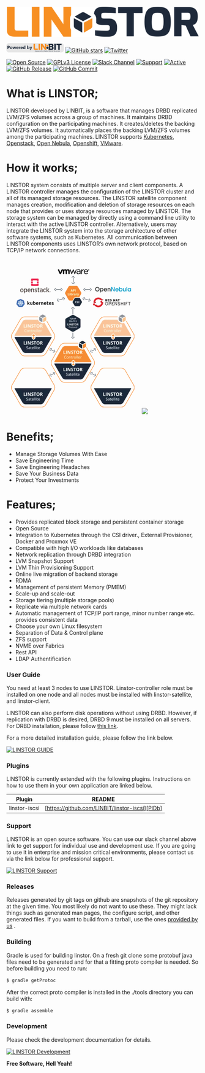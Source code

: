 [![Open Source](https://github.com/yusufyildiz/lstest2/blob/master/img/Linstor-Logo-Colour.png?raw=true)](https://opensource.org/)

[![LINSTOR Powered by LINBIT](https://github.com/yusufyildiz/lstest2/blob/master/img/poweredby_linbit_small.png?raw=true)](https://www.linbit.com/linstor/)   [![GitHub stars](https://img.shields.io/github/stars/linbit/linstor-server?style=social)](https://github.com/LINBIT/linstor-server/) [![Twitter](https://img.shields.io/twitter/url?style=social&url=https%3A%2F%2Ftwitter.com%2Flinbit)]()  

[![Open Source](https://badges.frapsoft.com/os/v1/open-source.svg?v=103)](https://opensource.org/) [![GPLv3 License](https://img.shields.io/badge/License-GPL%20v3-brightgreen.svg)](https://opensource.org/licenses/) [![Slack Channel](https://img.shields.io/badge/Slack-Channel-brightgreen)](https://join.slack.com/t/linbit-community/shared_invite/enQtOTg0MTEzOTA4ODY0LTFkZGY3ZjgzYjEzZmM2OGVmODJlMWI2MjlhMTg3M2UyOGFiOWMxMmI1MWM4Yjc0YzQzYWU0MjAzNGRmM2M5Y2Q) [![Support](https://img.shields.io/badge/$-support-12a0df.svg?style=flat)](https://www.linbit.com/contact-us/) [![Active](http://img.shields.io/badge/Status-Active-green.svg)](https://linbit.com/linstor) [![GitHub Release](https://img.shields.io/github/release/linbit/linstor-server.svg?style=flat)]() [![GitHub Commit](https://img.shields.io/github/commit-activity/y/linbit/linstor-server)]() 

 
 
# What is LINSTOR;

LINSTOR developed by LINBIT, is a software that manages DRBD replicated LVM/ZFS volumes across a group of machines. It maintains DRBD configuration on the participating machines. It creates/deletes the backing LVM/ZFS volumes. It automatically places the backing LVM/ZFS volumes among the participating machines. 
LINSTOR supports [Kubernetes](https://www.linbit.com/kubernetes/), [Openstack](https://www.linbit.com/openstack/), [Open Nebula](https://www.linbit.com/opennebula/), [Openshift](https://www.linbit.com/openshift-persistent-container-storage-support/), [VMware](https://www.linbit.com/linstor-vsan-software-defined-storage-for-vmware%e2%80%8b/). 

# How it works;

LINSTOR system consists of multiple server and client components.
A LINSTOR controller manages the configuration of the LINSTOR cluster and all of its managed storage resources.
The LINSTOR satellite component manages creation, modification and deletion of storage resources on each node that provides or uses storage resources managed by LINSTOR.
The storage system can be managed by directly using a command line utility to interact with the active LINSTOR controller. Alternatively, users may integrate the LINSTOR system into the storage architecture of other software systems, such as Kubernetes.
All communication between LINSTOR components uses LINSTOR’s own network protocol, based on TCP/IP network connections.

 [![](https://github.com/yusufyildiz/lstest2/blob/master/How-It-Works2.png?raw=true)]()  [![](https://mldatnmifxoe.i.optimole.com/Q4Tiw9A-22SC98Y2/w:450/h:402/q:auto/https://www.linbit.com/wp-content/uploads/2020/03/unnamed.png)]()

# Benefits;
  - Manage Storage Volumes With Ease
  - Save Engineering Time 
  - Save Engineering Headaches 
  - Save Your Business Data 
  - Protect Your Investments 


# Features;
  - Provides replicated block storage and persistent container storage
  - Open Source
  - Integration to Kubernetes through the CSI driver., External Provisioner, Docker and Proxmox VE
  - Compatible with high I/O workloads like databases
  - Network replication through DRBD integration
  - LVM Snapshot Support
  - LVM Thin Provisioning Support
  - Online live migration of backend storage
  - RDMA
  - Management of persistent Memory (PMEM)
  - Scale-up and scale-out
  - Storage tiering (multiple storage pools)
  - Replicate via multiple network cards
  - Automatic management of TCP/IP port range, minor number range etc. provides consistent data
  - Choose your own Linux filesystem
  - Separation of Data & Control plane
  - ZFS support
  - NVME over Fabrics
  - Rest API
  - LDAP Authentification


### User Guide
You need at least 3 nodes to use LINSTOR. Linstor-controller role must be installed on one node and all nodes must be installed with linstor-satellite, and linstor-client.

LINSTOR can also perform disk operations without using DRBD. However, if replication with DRBD is desired, DRBD 9 must be installed on all servers. For DRBD installation, please follow [this link](https://www.linbit.com/drbd-user-guide/drbd-guide-9_0-en/).

For a more detailed installation guide, please follow the link below.

[![LINSTOR GUIDE](https://img.shields.io/badge/LINSTOR-GUIDE-orange)](https://www.linbit.com/user-guides/) 


### Plugins

LINSTOR is currently extended with the following plugins. Instructions on how to use them in your own application are linked below.

| Plugin | README |
| ------ | ------ |
| linstor-iscsi | [https://github.com/LINBIT/linstor-iscsi][PlDb] |


### Support

LINSTOR is an open source software. You can use our slack channel above link to get support for individual use and development use.
If you are going to use it in enterprise and mission critical environments, please contact us via the link below for professional support.

[![LINSTOR Support](https://img.shields.io/badge/LINSTOR-SUPPORT-brightgreen)](https://www.linbit.com/support/) 


### Releases
Releases generated by git tags on github are snapshots of the git repository at the given time. You most likely do not want to use these. They might lack things such as generated man pages, the configure script, and other generated files. If you want to build from a tarball, use the ones [provided by us](https://www.linbit.com/en/drbd-community/drbd-download/) .



### Building
Gradle is used for building linstor. On a fresh git clone some protobuf java files need to be generated and for that a fitting proto compiler is needed. So before building you need to run:
```sh
$ gradle getProtoc
```
After the correct proto compiler is installed in the ./tools directory you can build with:
```sh
$ gradle assemble
```
### Development
Please check the development documentation for details.  

[![LINSTOR Development](https://img.shields.io/badge/LINSTOR-DEVELOPMENT-brightgreen)](https://github.com/LINBIT/linstor-server/blob/master/docs/development.md
) 

**Free Software, Hell Yeah!**

